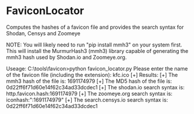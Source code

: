 # FaviconLocator
Computes the hashes of a favicon file and provides the search syntax for Shodan, Censys and Zoomeye

NOTE: You will likely need to run "pip install mmh3" on your system first. This will install the MurmurHash3 (mmh3) library capable of generating the mmh3 hash used by Shodan.io and Zoomeye.org.

Useage:
C:\tools\favicon>python favicon_locator.py
Please enter the name of the favicon file (including the extension): kfc.ico
[+] Results:
[+] The mmh3 hash of the file is: 1691174979
[+] The MD5 hash of the file is: 0d22ff6f71d60e14f62c34ad33dcdec1
[+] The shodan.io search syntax is: http.favicon.hash:1691174979
[+] The zoomeye.org search syntax is: iconhash:":1691174979"
[+] The search.censys.io search syntax is: 0d22ff6f71d60e14f62c34ad33dcdec1


